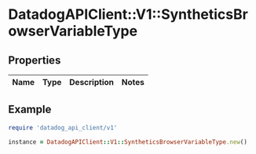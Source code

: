 # DatadogAPIClient::V1::SyntheticsBrowserVariableType

## Properties

| Name | Type | Description | Notes |
| ---- | ---- | ----------- | ----- |

## Example

```ruby
require 'datadog_api_client/v1'

instance = DatadogAPIClient::V1::SyntheticsBrowserVariableType.new()
```
